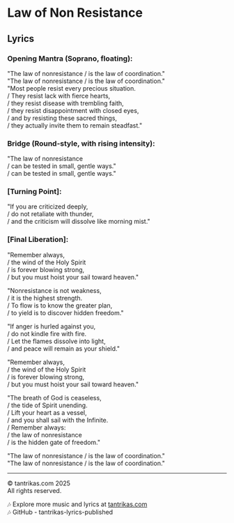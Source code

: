 # Law of Non Resistance

## Lyrics

### Opening Mantra (Soprano, floating):
"The law of nonresistance / is the law of coordination."  
"The law of nonresistance / is the law of coordination."  
"Most people resist every precious situation.  
/ They resist lack with fierce hearts,  
/ they resist disease with trembling faith,  
/ they resist disappointment with closed eyes,  
/ and by resisting these sacred things,  
/ they actually invite them to remain steadfast."  

### Bridge (Round-style, with rising intensity):
"The law of nonresistance  
/ can be tested in small, gentle ways."  
/ can be tested in small, gentle ways."  

### [Turning Point]:
"If you are criticized deeply,  
/ do not retaliate with thunder,  
/ and the criticism will dissolve like morning mist."  

### [Final Liberation]:
"Remember always,  
/ the wind of the Holy Spirit  
/ is forever blowing strong,  
/ but you must hoist your sail toward heaven."  

"Nonresistance is not weakness,  
/ it is the highest strength.  
/ To flow is to know the greater plan,  
/ to yield is to discover hidden freedom."  

"If anger is hurled against you,  
/ do not kindle fire with fire.  
/ Let the flames dissolve into light,  
/ and peace will remain as your shield."  

"Remember always,  
/ the wind of the Holy Spirit  
/ is forever blowing strong,  
/ but you must hoist your sail toward heaven."  

"The breath of God is ceaseless,  
/ the tide of Spirit unending.  
/ Lift your heart as a vessel,  
/ and you shall sail with the Infinite.  
/ Remember always:  
/ the law of nonresistance  
/ is the hidden gate of freedom."  

"The law of nonresistance / is the law of coordination."  
"The law of nonresistance / is the law of coordination."  

---

© tantrikas.com 2025  
All rights reserved.  

🎶 Explore more music and lyrics at [tantrikas.com](https://tantrikas.com)  
🎶 GitHub - tantrikas-lyrics-published
